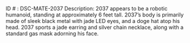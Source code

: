 ID # : DSC-MATE-2037
Description: 2037 appears to be a robotic humanoid, standing at approximately 6 feet tall. 2037’s body is primarily made of sleek black metal with jade LED eyes, and a doge hat atop his head. 2037 sports a jade earring and silver chain necklace, along with a standard gas mask adorning his face.